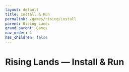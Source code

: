 ```yaml
---
layout: default
title: Install & Run
permalink: /games/rising/install
parent: Rising Lands
grand_parent: Games
nav_order: 1
has_children: false
---
```


# Rising Lands — Install & Run

